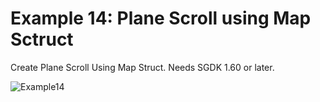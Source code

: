 # Example 14: Plane Scroll using Map Sctruct

Create Plane Scroll Using Map Struct. Needs SGDK 1.60 or later.

![Example14](https://user-images.githubusercontent.com/6067824/202898606-75746db4-1728-44f7-af25-da03f8067336.png)
